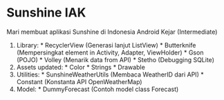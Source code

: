 # Sunshine IAK
Mari membuat aplikasi Sunshine di Indonesia Android Kejar (Intermediate)

1. Library:
		* RecyclerView (Generasi lanjut ListView)
		* Butterknife (Mempersingkat element in Activity, Adapter, ViewHolder)
		* Gson (POJO)
		* Volley (Menarik data from API)
		* Stetho (Debugging SQLite)
2. Assets updated:
		* Color
		* Strings
		* Drawable
3. Utilities:
		* SunshineWeatherUtils (Membaca WeatherID dari API)
		* Constant (Konstanta API OpenWeatherMap)
4. Model:
		* DummyForecast (Contoh model class Forecast)
